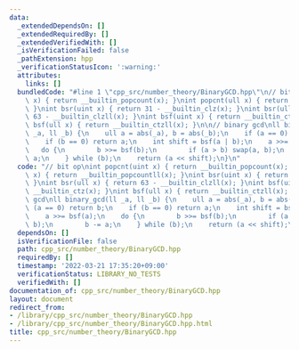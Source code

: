 ```yaml
---
data:
  _extendedDependsOn: []
  _extendedRequiredBy: []
  _extendedVerifiedWith: []
  _isVerificationFailed: false
  _pathExtension: hpp
  _verificationStatusIcon: ':warning:'
  attributes:
    links: []
  bundledCode: "#line 1 \"cpp_src/number_theory/BinaryGCD.hpp\"\n// bit op\nint popcnt(uint\
    \ x) { return __builtin_popcount(x); }\nint popcnt(ull x) { return __builtin_popcountll(x);\
    \ }\nint bsr(uint x) { return 31 - __builtin_clz(x); }\nint bsr(ull x) { return\
    \ 63 - __builtin_clzll(x); }\nint bsf(uint x) { return __builtin_ctz(x); }\nint\
    \ bsf(ull x) { return __builtin_ctzll(x); }\n\n// binary gcd\nll binary_gcd(ll\
    \ _a, ll _b) {\n    ull a = abs(_a), b = abs(_b);\n    if (a == 0) return b;\n\
    \    if (b == 0) return a;\n    int shift = bsf(a | b);\n    a >>= bsf(a);\n \
    \   do {\n        b >>= bsf(b);\n        if (a > b) swap(a, b);\n        b -=\
    \ a;\n    } while (b);\n    return (a << shift);\n}\n"
  code: "// bit op\nint popcnt(uint x) { return __builtin_popcount(x); }\nint popcnt(ull\
    \ x) { return __builtin_popcountll(x); }\nint bsr(uint x) { return 31 - __builtin_clz(x);\
    \ }\nint bsr(ull x) { return 63 - __builtin_clzll(x); }\nint bsf(uint x) { return\
    \ __builtin_ctz(x); }\nint bsf(ull x) { return __builtin_ctzll(x); }\n\n// binary\
    \ gcd\nll binary_gcd(ll _a, ll _b) {\n    ull a = abs(_a), b = abs(_b);\n    if\
    \ (a == 0) return b;\n    if (b == 0) return a;\n    int shift = bsf(a | b);\n\
    \    a >>= bsf(a);\n    do {\n        b >>= bsf(b);\n        if (a > b) swap(a,\
    \ b);\n        b -= a;\n    } while (b);\n    return (a << shift);\n}"
  dependsOn: []
  isVerificationFile: false
  path: cpp_src/number_theory/BinaryGCD.hpp
  requiredBy: []
  timestamp: '2022-03-21 17:35:20+09:00'
  verificationStatus: LIBRARY_NO_TESTS
  verifiedWith: []
documentation_of: cpp_src/number_theory/BinaryGCD.hpp
layout: document
redirect_from:
- /library/cpp_src/number_theory/BinaryGCD.hpp
- /library/cpp_src/number_theory/BinaryGCD.hpp.html
title: cpp_src/number_theory/BinaryGCD.hpp
---
```

